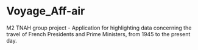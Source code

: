 # Voyage_Aff-air
M2 TNAH group project - Application for highlighting data concerning the travel of French Presidents and Prime Ministers, from 1945 to the present day.
